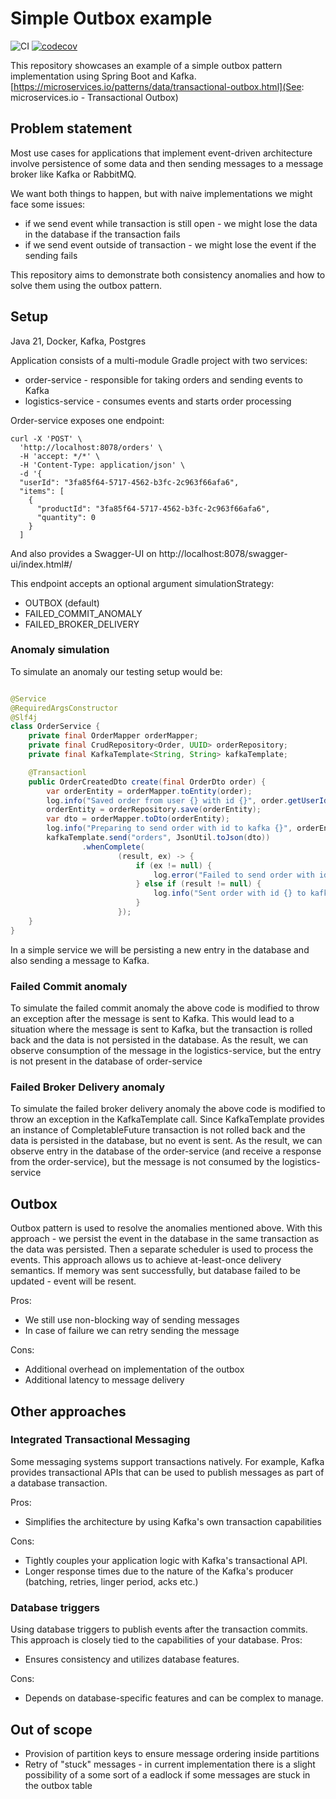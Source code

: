 # Simple Outbox example

![CI](https://github.com/whiskels/outbox-example/actions/workflows/ci.yml/badge.svg)
[![codecov](https://codecov.io/gh/whiskels/outbox-example/graph/badge.svg?token=F51GAFZ63Q)](https://codecov.io/gh/whiskels/outbox-example)

This repository showcases an example of a simple outbox pattern implementation using Spring Boot and Kafka.
[https://microservices.io/patterns/data/transactional-outbox.html](See: microservices.io - Transactional Outbox)

## Problem statement

Most use cases for applications that implement event-driven architecture involve persistence of some data and then
sending messages to a message broker like Kafka or RabbitMQ.

We want both things to happen, but with naive implementations we might face some issues:

- if we send event while transaction is still open - we might lose the data in the database if the transaction fails
- if we send event outside of transaction - we might lose the event if the sending fails

This repository aims to demonstrate both consistency anomalies and how to solve them using the outbox pattern.

## Setup

Java 21, Docker, Kafka, Postgres

Application consists of a multi-module Gradle project with two services:

- order-service - responsible for taking orders and sending events to Kafka
- logistics-service - consumes events and starts order processing

Order-service exposes one endpoint:

```
curl -X 'POST' \
  'http://localhost:8078/orders' \
  -H 'accept: */*' \
  -H 'Content-Type: application/json' \
  -d '{
  "userId": "3fa85f64-5717-4562-b3fc-2c963f66afa6",
  "items": [
    {
      "productId": "3fa85f64-5717-4562-b3fc-2c963f66afa6",
      "quantity": 0
    }
  ]
```

And also provides a Swagger-UI on http://localhost:8078/swagger-ui/index.html#/

This endpoint accepts an optional argument simulationStrategy:

- OUTBOX (default)
- FAILED_COMMIT_ANOMALY
- FAILED_BROKER_DELIVERY

### Anomaly simulation

To simulate an anomaly our testing setup would be:

```java

@Service
@RequiredArgsConstructor
@Slf4j
class OrderService {
    private final OrderMapper orderMapper;
    private final CrudRepository<Order, UUID> orderRepository;
    private final KafkaTemplate<String, String> kafkaTemplate;

    @Transactionl
    public OrderCreatedDto create(final OrderDto order) {
        var orderEntity = orderMapper.toEntity(order);
        log.info("Saved order from user {} with id {}", order.getUserId(), orderEntity.getId());
        orderEntity = orderRepository.save(orderEntity);
        var dto = orderMapper.toDto(orderEntity);
        log.info("Preparing to send order with id to kafka {}", orderEntity.getId());
        kafkaTemplate.send("orders", JsonUtil.toJson(dto))
                .whenComplete(
                        (result, ex) -> {
                            if (ex != null) {
                                log.error("Failed to send order with id {} to kafka", dto.getId(), ex);
                            } else if (result != null) {
                                log.info("Sent order with id {} to kafka", dto.getId());
                            }
                        });
    }
}
```

In a simple service we will be persisting a new entry in the database and also sending a message to Kafka.

### Failed Commit anomaly

To simulate the failed commit anomaly the above code is modified to throw an exception after the message is sent to
Kafka.
This would lead to a situation where the message is sent to Kafka, but the transaction is rolled back and the data is
not persisted in the database.
As the result, we can observe consumption of the message in the logistics-service, but the entry is not present in the
database of order-service

### Failed Broker Delivery anomaly

To simulate the failed broker delivery anomaly the above code is modified to throw an exception in the KafkaTemplate
call.
Since KafkaTemplate provides an instance of CompletableFuture transaction is not rolled back and the data is persisted
in the database, but no event is sent.
As the result, we can observe entry in the database of the order-service (and receive a response from the
order-service), but the message is not consumed by the logistics-service

## Outbox

Outbox pattern is used to resolve the anomalies mentioned above.
With this approach - we persist the event in the database in the same transaction as the data was persisted.
Then a separate scheduler is used to process the events.
This approach allows us to achieve at-least-once delivery semantics.
If memory was sent successfully, but database failed to be updated - event will be resent.

Pros:

- We still use non-blocking way of sending messages
- In case of failure we can retry sending the message

Cons:

- Additional overhead on implementation of the outbox
- Additional latency to message delivery

## Other approaches

### Integrated Transactional Messaging

Some messaging systems support transactions natively. For example, Kafka provides transactional APIs that can be used to
publish messages as part of a database transaction.

Pros:
- Simplifies the architecture by using Kafka's own transaction capabilities

Cons:
- Tightly couples your application logic with Kafka's transactional API.
- Longer response times due to the nature of the Kafka's producer (batching, retries, linger period, acks etc.)

### Database triggers
Using database triggers to publish events after the transaction commits. This approach is closely tied to the capabilities of your database.
Pros:
- Ensures consistency and utilizes database features.

Cons:
- Depends on database-specific features and can be complex to manage.

## Out of scope
- Provision of partition keys to ensure message ordering inside partitions
- Retry of "stuck" messages - in current implementation there is a slight possibility of a some sort of a eadlock if some messages are
  stuck in the outbox table